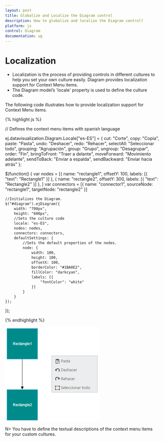 ```yaml
---
layout: post
title: Globalize and Localize the Diagram control
description: How to globalize and localize the Diagram control?
platform: js
control: Diagram
documentation: ug
---
```


# Localization

* Localization is the process of providing controls in different cultures to help you set your own culture easily. Diagram provides localization support for Context Menu items.
* The Diagram model’s 'locale' property is used to define the culture code. 

The following code illustrates how to provide localization support for Context Menu items.

{% highlight js %}

// Defines the context menu items with spanish language

ej.datavisualization.Diagram.Locale["es-ES"] = {
    cut: "Corte",
    copy: "Copia",
    paste: "Pasta",
    undo: "Deshacer",
    redo: "Rehacer",
    selectAll: "Seleccionar todo",
    grouping: "Agrupación",
    group: "Grupo",
    ungroup: "Desagrupar",
    order: "Fin",
    bringToFront: "Traer a delante",
    moveForward: "Movimiento adelante",
    sendToBack: "Enviar a espalda",
    sendBackward: "Enviar hacia atrás"
};

$(function() {
    var nodes = [{
        name: "rectangle1",
        offsetY: 100,
        labels: [{
            "text": "Rectangle1"
        }]
    }, {
        name: "rectangle2",
        offsetY: 300,
        labels: [{
            "text": "Rectangle2"
        }]
    }, ]
    var connectors = [{
        name: "connector1",
        sourceNode: "rectangle1",
        targetNode: "rectangle2"
    }]

    //Initializes the Diagram.
    $("#diagram").ejDiagram({
        width: "700px",
        height: "600px",
        //Sets the culture code
        locale: "es-ES",
        nodes: nodes,
        connectors: connectors,
        defaultSettings: {
            //Sets the default properties of the nodes.
            node: {
                width: 100,
                height: 100,
                offsetX: 100,
                borderColor: "#1BA0E2",
                fillColor: "darkcyan",
                labels: [{
                    "fontColor": "white"
                }]
            }
        }
    });
});

{% endhighlight %}

![](/js/Diagram/Localization_images/Localization_img1.png)

N> You have to define the textual descriptions of the context menu items for your custom cultures.